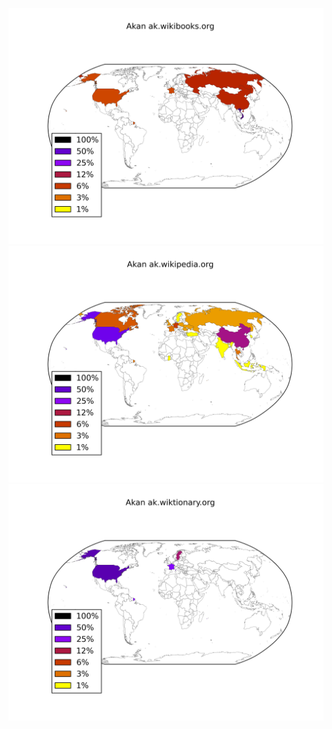 ![](/images/Akan-ak.wikibooks.org.png)
![](/images/Akan-ak.wikipedia.org.png)
![](/images/Akan-ak.wiktionary.org.png)
